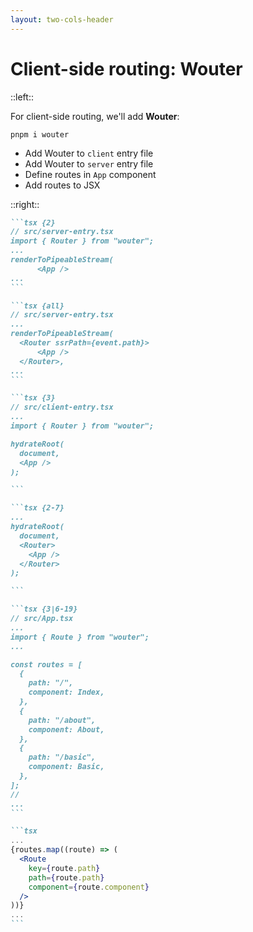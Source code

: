 ```yaml
---
layout: two-cols-header
---
```


# Client-side routing: **Wouter**

::left::

For client-side routing, we'll add **Wouter**:

`pnpm i wouter`

- Add Wouter to `client` entry file
- Add Wouter to `server` entry file
- Define routes in `App` component
- Add routes to JSX

::right::

````md magic-move
```tsx {2}
// src/server-entry.tsx
import { Router } from "wouter";
...
renderToPipeableStream(
      <App />
...
```

```tsx {all}
// src/server-entry.tsx
...
renderToPipeableStream(
  <Router ssrPath={event.path}>
      <App />
  </Router>,
...
```

```tsx {3}
// src/client-entry.tsx
...
import { Router } from "wouter";

hydrateRoot(
  document,
  <App />
);

```

```tsx {2-7}
...
hydrateRoot(
  document,
  <Router>
    <App />
  </Router>
);

```

```tsx {3|6-19}
// src/App.tsx
...
import { Route } from "wouter";
...

const routes = [
  {
    path: "/",
    component: Index,
  },
  {
    path: "/about",
    component: About,
  },
  {
    path: "/basic",
    component: Basic,
  },
];
//
...
```

```tsx
...
{routes.map((route) => (
  <Route
    key={route.path}
    path={route.path}
    component={route.component}
  />
))}
...
```
````

<!--

First, install `wouter`: `pnpm i wouter`.

In the **server entry** (`src/server-entry.tsx`), import the `Router` component from `wouter`.

[click] Wrap the `<App />` component within `<Router>`, passing the current request path (`event.path`) to the `ssrPath` prop. This tells `wouter` which route to render for the initial server-side response.

[click] In the **client entry** (`src/client-entry.tsx`), also import the `Router` component.

[click] Wrap the `<App />` component within `<Router>` during hydration. On the client, `wouter`'s `Router` automatically uses the browser's `location` and handles history integration.

[click] In the main **App component** (`src/App.tsx`), import `Route` from `wouter`. We also manually define a `routes` array mapping paths to the imported route components (like `Index`, `About`, etc.).

[click] Finally, inside the App's JSX, we map over our `routes` array and render a `wouter` `<Route>` for each entry, passing the `path` and `component` props. `wouter` handles matching the current URL and rendering the correct component.
 -->
